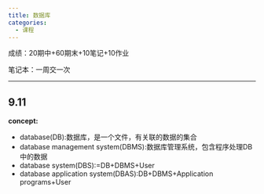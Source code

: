 ```yaml
---
title: 数据库
categories:
  - 课程
---
```

成绩：20期中+60期末+10笔记+10作业

笔记本：一周交一次


---

## 9.11
**concept:**
- database(DB):数据库，是一个文件，有关联的数据的集合
- database management system(DBMS):数据库管理系统，包含程序处理DB中的数据
- database system(DBS):=DB+DBMS+User
- database application system(DBAS):DB+DBMS+Application programs+User